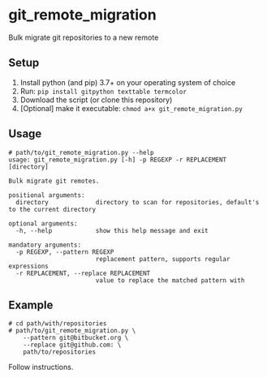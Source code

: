 # git_remote_migration
Bulk migrate git repositories to a new remote

## Setup
1. Install python (and pip) 3.7+ on your operating system of choice
2. Run: `pip install gitpython texttable termcolor`
3. Download the script (or clone this repository)
3. [Optional] make it executable: `chmod a+x git_remote_migration.py`

## Usage
```
# path/to/git_remote_migration.py --help
usage: git_remote_migration.py [-h] -p REGEXP -r REPLACEMENT [directory]

Bulk migrate git remotes.

positional arguments:
  directory             directory to scan for repositories, default's to the current directory

optional arguments:
  -h, --help            show this help message and exit

mandatory arguments:
  -p REGEXP, --pattern REGEXP
                        replacement pattern, supports regular expressions
  -r REPLACEMENT, --replace REPLACEMENT
                        value to replace the matched pattern with
```

## Example
```
# cd path/with/repositories
# path/to/git_remote_migration.py \
    --pattern git@bitbucket.org \
    --replace git@github.com: \
    path/to/repositories
```

Follow instructions.
